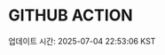 # GITHUB ACTION
  <!-- START_UPDATED_TIME -->
  업데이트 시간: 2025-07-04 22:53:06 KST
  <!-- END_UPDATED_TIME -->
